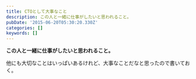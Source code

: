 ```yaml
---
title: CTOとして大事なこと
description: この人と一緒に仕事がしたいと思われること。
pubDate: '2015-06-20T05:30:20.330Z'
categories: []
keywords: []
---
```


**この人と一緒に仕事がしたいと思われること。**

他にも大切なことはいっぱいあるけれど、大事なことだなと思ったので書いておく。